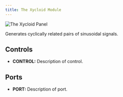 ```yaml
---
title: The Xycloid Module
---
```

<img class="panel" src="panel.svg" alt="The Xycloid Panel" />

Generates cyclically related pairs of sinusoidal signals.

## Controls
- **CONTROL:**
    Description of control.

## Ports
- **PORT:**
    Description of port.
